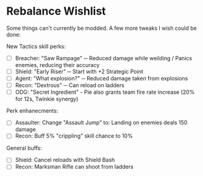 # Rebalance Wishlist

Some things can't currently be modded. A few more tweaks I wish could be done:

New Tactics skill perks:

- [ ] Breacher: "Saw Rampage" ─ Reduced damage while weilding / Panics enemies, reducing their accuracy
- [ ] Shield: "Early Riser" ─ Start with +2 Strategic Point
- [ ] Agent: "What explosion?" ─ Reduced damage taken from explosions
- [ ] Recon: "Dextrous" ─ Can reload on ladders
- [ ] ODG: "Secret Ingredient" -  Pie also grants team fire rate increase (20% for 12s, Twinkie synergy)

Perk enhanecments:

- [ ] Assaulter: Change "Assault Jump" to: Landing on enemies deals 150 damage
- [ ] Recon: Buff 5% "crippling" skill chance to 10%

General buffs:

- [ ] Shield: Cancel reloads with Shield Bash
- [ ] Recon: Marksman Rifle can shoot from ladders
